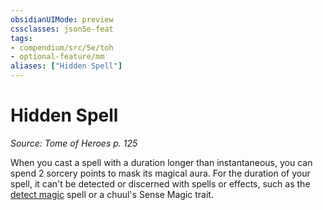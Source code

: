 ```yaml
---
obsidianUIMode: preview
cssclasses: json5e-feat
tags:
- compendium/src/5e/toh
- optional-feature/mm
aliases: ["Hidden Spell"]
---
```

# Hidden Spell
*Source: Tome of Heroes p. 125*  

When you cast a spell with a duration longer than instantaneous, you can spend 2 sorcery points to mask its magical aura. For the duration of your spell, it can't be detected or discerned with spells or effects, such as the [detect magic](2-Mechanics/CLI/spells/detect-magic.md) spell or a chuul's Sense Magic trait.